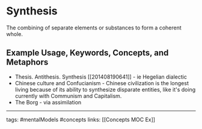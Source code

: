 # Synthesis
 The combining of separate elements or substances to form a coherent whole.
 
## Example Usage, Keywords, Concepts, and Metaphors
- Thesis. Antithesis. Synthesis [[201408190641]] - ie Hegelian dialectic
- Chinese culture and Confucianism - Chinese civilization is the longest living because of its ability to synthesize disparate entities, like it's doing currently with Communism and Capitalism.
- The Borg - via assimilation

---
tags: #mentalModels #concepts
links: [[Concepts MOC Ex]]
